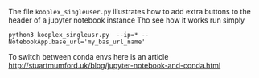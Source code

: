 The file `kooplex_singleuser.py` illustrates how to add extra buttons to the header of a jupyter notebook instance
Tho see how it works run simply
```
python3 kooplex_singleusr.py  --ip=* --NotebookApp.base_url='my_bas_url_name'
```

To switch between conda envs here is an article
http://stuartmumford.uk/blog/jupyter-notebook-and-conda.html
